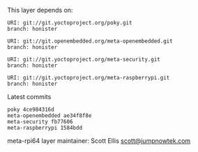 This layer depends on:

    URI: git://git.yoctoproject.org/poky.git
    branch: honister

    URI: git://git.openembedded.org/meta-openembedded.git
    branch: honister

    URI: git://git.yoctoproject.org/meta-security.git
    branch: honister

    URI: git://git.yoctoproject.org/meta-raspberrypi.git
    branch: honister

Latest commits

    poky 4ce984316d
    meta-openembedded ae34f8f8e
    meta-security fb77606
    meta-raspberrypi 1584bdd

meta-rpi64 layer maintainer: Scott Ellis <scott@jumpnowtek.com>
